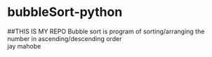 # bubbleSort-python
##THIS IS MY REPO
Bubble sort is program of sorting/arranging the number in ascending/descending order
<br>
 jay mahobe

